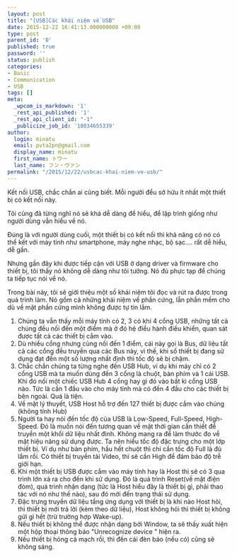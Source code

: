 ```yaml
---
layout: post
title: "[USB]Các khái niệm về USB"
date: 2015-12-22 16:41:13.000000000 +09:00
type: post
parent_id: '0'
published: true
password: ''
status: publish
categories:
- Basic
- Communication
- USB
tags: []
meta:
  _wpcom_is_markdown: '1'
  _rest_api_published: '1'
  _rest_api_client_id: "-1"
  _publicize_job_id: '18034655339'
author:
  login: minatu
  email: pvta2pn@gmail.com
  display_name: minatu
  first_name: トウー
  last_name: フン・ヴァン
permalink: "/2015/12/22/usbcac-khai-niem-ve-usb/"
---
```

Kết nối USB, chắc chắn ai cũng biết. Mỗi người đểu sở hữu ít nhất một thiết bị có kết nối này.

Tôi cũng đã từng nghĩ nó sẽ khá dễ dàng để hiểu, để lập trình giống như người dùng vẫn hiểu về nó.

Đúng là với người dùng cuối, một thiết bị có kết nối thì khả năng có nó có thể kết với máy tính như smartphone, máy nghe nhạc, bộ sạc.... rất dễ hiểu, dễ gần.

Nhưng gần đây khi được tiếp cận với USB ở dạng driver và firmware cho thiết bị, tôi thấy nó không dễ dàng như tôi tưởng. Nó đủ phực tạp để chúng ta tiếp tục nói về nó.

Trong bài này, tôi sẽ giới thiệu một số khái niệm tôi đọc và rút ra được trong quá trình làm. Nó gồm cả những khái niệm về phần cứng, lẫn phần mềm cho dù về mặt phần cứng mình không được tự tin lắm.

1.  Chúng ta vẫn thấy mỗi máy tính có 2, 3 có khi 4 cổng USB, những tất cả chúng đều nối đến một điểm mà ở đó hệ điều hành điều khiển, quan sát được tất cả các thiết bị cắm vào.
2.  Dù nhiều cổng nhưng cùng nối đến 1 điểm, cái này gọi là Bus, dữ liệu tất cả các cổng đều truyền qua các Bus này, vì thế, khi số thiết bị đang sử dụng đạt đến một số lượng nhất định thì tốc độ sẽ bị chậm.
3.  Chắc chắn chúng ta từng nghe đến USB Hub, ví dụ khi máy chỉ có 2 cổng USB mà ta muốn dùng đến 3 cổng là chuột, bàn phím và 1 cái USB. Khi đó nối một chiếc USB Hub 4 cổng hay gì đó vào bất kì cổng USB nào. Tức là cần 1 đầu vào cho máy tính mà có đến 4 đầu cho các thiết bị bên ngoài. Quá là tiện.
4.  Về mặt lý thuyết, USB Host hỗ trợ đến 127 thiết bị được cắm vào chúng (không tính Hub)
5.  Người ta hay nói đến tốc độ của USB là Low-Speed, Full-Speed, High-Speed. Đó là muốn nói đến tương quan về mặt thời gian cần thiết để truyền một khối dữ liệu nhất đinh. Không mang ra để làm thước đo về mặt hiệu năng sử dụng được. Ta nên hiểu tốc độ đặc trưng cho một lớp thiết bị. Ví dụ như bàn phím, hầu hết chuột thì chỉ cần tốc độ Full là đủ lắm rồi. Có thiết bị truyền tải Video, thì sẽ cần High để đảm bảo độ trễ giới hạn.
6.  Khi một thiết bị USB được cắm vào máy tính hay là Host thì sẽ có 3 qua trình lớn xả ra cho đến khi sử dụng. Đó là quá trình Reset(về mặt điện đóm), quá trình nhận dạng (tức là Host hiểu đây là thiết bị gì, phải thao tác với nó như thế nào), sau đó mới đến trạng thái sử dụng.
7.  Đặc trưng truyền dữ liệu tầng ứng dụng với thiết bị là khi nào Host hỏi, thì thiết bị mới trả lời (kèm theo dữ liệu), Host không hỏi thì thiết bị không gửi gì hết (trừ trường hợp Wake-up).
8.  Nếu thiết bị không thể được nhận dạng bởi Window, ta sẽ thấy xuất hiện một hộp thoại thông báo "Unrecognize device " hiện ra.
9.  Nếu thiết bị hỏng cả mạch rồi, thì đến cái đèn báo (nếu có) cũng sẽ không sáng. 